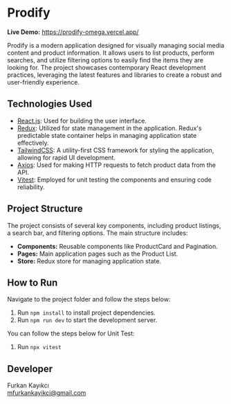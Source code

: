 # Prodify

**Live Demo:** https://prodify-omega.vercel.app/

Prodify is a modern application designed for visually managing social media content and product information. It allows users to list products, perform searches, and utilize filtering options to easily find the items they are looking for. The project showcases contemporary React development practices, leveraging the latest features and libraries to create a robust and user-friendly experience.

## Technologies Used

- [React.js](https://reactjs.org/): Used for building the user interface.
- [Redux](https://redux.js.org/): Utilized for state management in the application. Redux's predictable state container helps in managing application state effectively.
- [TailwindCSS](https://tailwindcss.com/): A utility-first CSS framework for styling the application, allowing for rapid UI development.
- [Axios](https://axios-http.com/): Used for making HTTP requests to fetch product data from the API.
- [Vitest](https://vitest.dev/): Employed for unit testing the components and ensuring code reliability.

## Project Structure

The project consists of several key components, including product listings, a search bar, and filtering options. The main structure includes:

- **Components:** Reusable components like ProductCard and Pagination.
- **Pages:** Main application pages such as the Product List.
- **Store:** Redux store for managing application state.

## How to Run

Navigate to the project folder and follow the steps below:

1. Run `npm install` to install project dependencies.
2. Run `npm run dev` to start the development server.

You can follow the steps below for Unit Test:

1. Run `npx vitest`

## Developer

Furkan Kayıkcı  
mfurkankayikci@gmail.com
